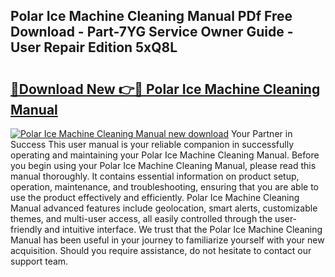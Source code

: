 ## Polar Ice Machine Cleaning Manual PDf Free Download - Part-7YG Service Owner Guide - User Repair Edition 5xQ8L

# <h2><a href="http://cf15225.oget.top/?id=Polar+Ice+Machine+Cleaning+Manual">🔗Download New 👉🔴 Polar Ice Machine Cleaning Manual</a></h2>

[![Polar Ice Machine Cleaning Manual new download](https://i.imgur.com/5g1atiW.png)](http://cf15225.oget.top/?id=Polar+Ice+Machine+Cleaning+Manual)
Your Partner in Success This user manual is your reliable companion in successfully operating and maintaining your Polar Ice Machine Cleaning Manual. Before you begin using your Polar Ice Machine Cleaning Manual, please read this manual thoroughly. It contains essential information on product setup, operation, maintenance, and troubleshooting, ensuring that you are able to use the product effectively and efficiently. Polar Ice Machine Cleaning Manual advanced features include geolocation, smart alerts, customizable themes, and multi-user access, all easily controlled through the user-friendly and intuitive interface. We trust that the Polar Ice Machine Cleaning Manual has been useful in your journey to familiarize yourself with your new acquisition. Should you require assistance, do not hesitate to contact our support team.
